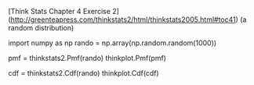 [Think Stats Chapter 4 Exercise 2]
(http://greenteapress.com/thinkstats2/html/thinkstats2005.html#toc41) (a random distribution)

import numpy as np
rando = np.array(np.random.random(1000))

pmf = thinkstats2.Pmf(rando)
thinkplot.Pmf(pmf)

cdf = thinkstats2.Cdf(rando)
thinkplot.Cdf(cdf)
